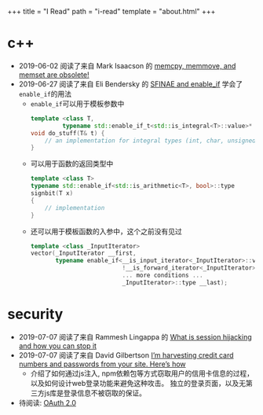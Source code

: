 
+++
title = "I Read"
path = "i-read"
template = "about.html"
+++

# c++

* 2019-06-02 阅读了来自 Mark Isaacson 的 [memcpy, memmove, and memset are obsolete!](http://maintainablecode.logdown.com/posts/159916-memcpy-memmove-and-memset-are-deprecated)
* 2019-06-27 阅读了来自 Eli Bendersky 的 [SFINAE and enable_if](https://eli.thegreenplace.net/2014/sfinae-and-enable_if) 学会了`enable_if`的用法
    - `enable_if`可以用于模板参数中
        ```c++
        template <class T,
                 typename std::enable_if_t<std::is_integral<T>::value>* = nullptr>
        void do_stuff(T& t) {
            // an implementation for integral types (int, char, unsigned, etc.)
        }
        ```
    - 可以用于函数的返回类型中
        ```c++
        template <class T>
        typename std::enable_if<std::is_arithmetic<T>, bool>::type
        signbit(T x)
        {
            // implementation
        }
        ```
    - 还可以用于模板函数的入参中，这个之前没有见过
        ```c++
        template <class _InputIterator>
        vector(_InputIterator __first,
               typename enable_if<__is_input_iterator<_InputIterator>::value &&
                                  !__is_forward_iterator<_InputIterator>::value &&
                                  ... more conditions ...
                                  _InputIterator>::type __last);
        ```

# security

* 2019-07-07 阅读了来自 Rammesh Lingappa 的 [What is session hijacking and how you can stop it](https://www.freecodecamp.org/news/session-hijacking-and-how-to-stop-it-711e3683d1ac/)
* 2019-07-07 阅读了来自 David Gilbertson [I’m harvesting credit card numbers and passwords from your site. Here’s how](https://hackernoon.com/im-harvesting-credit-card-numbers-and-passwords-from-your-site-here-s-how-9a8cb347c5b5)
    - 介绍了如何通过js注入, npm依赖包等方式窃取用户的信用卡信息的过程，以及如何设计web登录功能来避免这种攻击。
    独立的登录页面，以及无第三方js库是登录信息不被窃取的保证。
* 待阅读: [OAuth 2.0](https://ldapwiki.com/wiki/OAuth%202.0)
